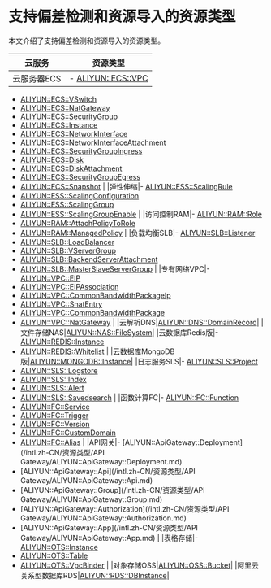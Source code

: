 # 支持偏差检测和资源导入的资源类型

本文介绍了支持偏差检测和资源导入的资源类型。

|云服务|资源类型|
|---|----|
|云服务器ECS|-   [ALIYUN::ECS::VPC](/intl.zh-CN/资源类型/ECS/ALIYUN::ECS::VPC.md)
-   [ALIYUN::ECS::VSwitch](/intl.zh-CN/资源类型/ECS/ALIYUN::ECS::VSwitch.md)
-   [ALIYUN::ECS::NatGateway]()
-   [ALIYUN::ECS::SecurityGroup](/intl.zh-CN/资源类型/ECS/ALIYUN::ECS::SecurityGroup.md)
-   [ALIYUN::ECS::Instance](/intl.zh-CN/资源类型/ECS/ALIYUN::ECS::Instance.md)
-   [ALIYUN::ECS::NetworkInterface](/intl.zh-CN/资源类型/ECS/ALIYUN::ECS::NetworkInterface.md)
-   [ALIYUN::ECS::NetworkInterfaceAttachment](/intl.zh-CN/资源类型/ECS/ALIYUN::ECS::NetworkInterfaceAttachment.md)
-   [ALIYUN::ECS::SecurityGroupIngress](/intl.zh-CN/资源类型/ECS/ALIYUN::ECS::SecurityGroupIngress.md)
-   [ALIYUN::ECS::Disk](/intl.zh-CN/资源类型/ECS/ALIYUN::ECS::Disk.md)
-   [ALIYUN::ECS::DiskAttachment](/intl.zh-CN/资源类型/ECS/ALIYUN::ECS::DiskAttachment.md)
-   [ALIYUN::ECS::SecurityGroupEgress](/intl.zh-CN/资源类型/ECS/ALIYUN::ECS::SecurityGroupEgress.md)
-   [ALIYUN::ECS::Snapshot](/intl.zh-CN/资源类型/ECS/ALIYUN::ECS::Snapshot.md) |
|弹性伸缩|-   [ALIYUN::ESS::ScalingRule](/intl.zh-CN/资源类型/ESS/ALIYUN::ESS::ScalingRule.md)
-   [ALIYUN::ESS::ScalingConfiguration](/intl.zh-CN/资源类型/ESS/ALIYUN::ESS::ScalingConfiguration.md)
-   [ALIYUN::ESS::ScalingGroup](/intl.zh-CN/资源类型/ESS/ALIYUN::ESS::ScalingGroup.md)
-   [ALIYUN::ESS::ScalingGroupEnable](/intl.zh-CN/资源类型/ESS/ALIYUN::ESS::ScalingGroupEnable.md) |
|访问控制RAM|-   [ALIYUN::RAM::Role](/intl.zh-CN/资源类型/RAM/ALIYUN::RAM::Role.md)
-   [ALIYUN::RAM::AttachPolicyToRole](/intl.zh-CN/资源类型/RAM/ALIYUN::RAM::AttachPolicyToRole.md)
-   [ALIYUN::RAM::ManagedPolicy](/intl.zh-CN/资源类型/RAM/ALIYUN::RAM::ManagedPolicy.md) |
|负载均衡SLB|-   [ALIYUN::SLB::Listener](/intl.zh-CN/资源类型/SLB/ALIYUN::SLB::Listener.md)
-   [ALIYUN::SLB::LoadBalancer](/intl.zh-CN/资源类型/SLB/ALIYUN::SLB::LoadBalancer.md)
-   [ALIYUN::SLB::VServerGroup](/intl.zh-CN/资源类型/SLB/ALIYUN::SLB::VServerGroup.md)
-   [ALIYUN::SLB::BackendServerAttachment](/intl.zh-CN/资源类型/SLB/ALIYUN::SLB::BackendServerAttachment.md)
-   [ALIYUN::SLB::MasterSlaveServerGroup](/intl.zh-CN/资源类型/SLB/ALIYUN::SLB::MasterSlaveServerGroup.md) |
|专有网络VPC|-   [ALIYUN::VPC::EIP](/intl.zh-CN/资源类型/VPC/ALIYUN::VPC::EIP.md)
-   [ALIYUN::VPC::EIPAssociation](/intl.zh-CN/资源类型/VPC/ALIYUN::VPC::EIPAssociation.md)
-   [ALIYUN::VPC::CommonBandwidthPackageIp](/intl.zh-CN/资源类型/VPC/ALIYUN::VPC::CommonBandwidthPackageIp.md)
-   [ALIYUN::VPC::SnatEntry](/intl.zh-CN/资源类型/VPC/ALIYUN::VPC::SnatEntry.md)
-   [ALIYUN::VPC::CommonBandwidthPackage](/intl.zh-CN/资源类型/VPC/ALIYUN::VPC::CommonBandwidthPackage.md)
-   [ALIYUN::VPC::NatGateway](/intl.zh-CN/资源类型/VPC/ALIYUN::VPC::NatGateway.md) |
|云解析DNS|[ALIYUN::DNS::DomainRecord](/intl.zh-CN/资源类型/DNS/ALIYUN::DNS::DomainRecord.md)|
|文件存储NAS|[ALIYUN::NAS::FileSystem](/intl.zh-CN/资源类型/NAS/ALIYUN::NAS::FileSystem.md)|
|云数据库Redis版|-   [ALIYUN::REDIS::Instance](/intl.zh-CN/资源类型/Redis/ALIYUN::REDIS::Instance.md)
-   [ALIYUN::REDIS::Whitelist](/intl.zh-CN/资源类型/Redis/ALIYUN::REDIS::Whitelist.md) |
|云数据库MongoDB版|[ALIYUN::MONGODB::Instance](/intl.zh-CN/资源类型/MongoDB/ALIYUN::MONGODB::Instance.md)|
|日志服务SLS|-   [ALIYUN::SLS::Project](/intl.zh-CN/资源类型/SLS/ALIYUN::SLS::Project.md)
-   [ALIYUN::SLS::Logstore](/intl.zh-CN/资源类型/SLS/ALIYUN::SLS::Logstore.md)
-   [ALIYUN::SLS::Index](/intl.zh-CN/资源类型/SLS/ALIYUN::SLS::Index.md)
-   [ALIYUN::SLS::Alert](/intl.zh-CN/资源类型/SLS/ALIYUN::SLS::Alert.md)
-   [ALIYUN::SLS::Savedsearch](/intl.zh-CN/资源类型/SLS/ALIYUN::SLS::Savedsearch.md) |
|函数计算FC|-   [ALIYUN::FC::Function](/intl.zh-CN/资源类型/FC/ALIYUN::FC::Function.md)
-   [ALIYUN::FC::Service](/intl.zh-CN/资源类型/FC/ALIYUN::FC::Service.md)
-   [ALIYUN::FC::Trigger](/intl.zh-CN/资源类型/FC/ALIYUN::FC::Trigger.md)
-   [ALIYUN::FC::Version](/intl.zh-CN/资源类型/FC/ALIYUN::FC::Version.md)
-   [ALIYUN::FC::CustomDomain](/intl.zh-CN/资源类型/FC/ALIYUN::FC::CustomDomain.md)
-   [ALIYUN::FC::Alias](/intl.zh-CN/资源类型/FC/ALIYUN::FC::Alias.md) |
|API网关|-   [ALIYUN::ApiGateway::Deployment](/intl.zh-CN/资源类型/API Gateway/ALIYUN::ApiGateway::Deployment.md)
-   [ALIYUN::ApiGateway::Api](/intl.zh-CN/资源类型/API Gateway/ALIYUN::ApiGateway::Api.md)
-   [ALIYUN::ApiGateway::Group](/intl.zh-CN/资源类型/API Gateway/ALIYUN::ApiGateway::Group.md)
-   [ALIYUN::ApiGateway::Authorization](/intl.zh-CN/资源类型/API Gateway/ALIYUN::ApiGateway::Authorization.md)
-   [ALIYUN::ApiGateway::App](/intl.zh-CN/资源类型/API Gateway/ALIYUN::ApiGateway::App.md) |
|表格存储|-   [ALIYUN::OTS::Instance](/intl.zh-CN/资源类型/OTS/ALIYUN::OTS::Instance.md)
-   [ALIYUN::OTS::Table](/intl.zh-CN/资源类型/OTS/ALIYUN::OTS::Table.md)
-   [ALIYUN::OTS::VpcBinder](/intl.zh-CN/资源类型/OTS/ALIYUN::OTS::VpcBinder.md) |
|对象存储OSS|[ALIYUN::OSS::Bucket](/intl.zh-CN/资源类型/OSS/ALIYUN::OSS::Bucket.md)|
|阿里云关系型数据库RDS|[ALIYUN::RDS::DBInstance](/intl.zh-CN/资源类型/RDS/ALIYUN::RDS::DBInstance.md)|

